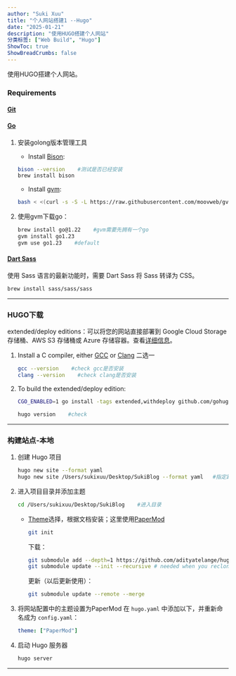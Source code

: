 ```yaml
---
author: "Suki Xuu"
title: "个人网站搭建1 --Hugo"
date: "2025-01-21"
description: "使用HUGO搭建个人网站"
分类标签: ["Web Build", "Hugo"]
ShowToc: true
ShowBreadCrumbs: false
---
```


使用HUGO搭建个人网站。

<!--more-->
### Requirements
#### [Git](https://git-scm.com/book/en/v2/Getting-Started-Installing-Git)
#### [Go](https://go.dev/doc/install)
1. 安装golong版本管理工具
   - Install [Bison](https://www.gnu.org/software/bison/):  
	```sh
	bison --version    #测试是否已经安装
	brew install bison
	```
	
   - Install [gvm](https://github.com/moovweb/gvm?tab=readme-ov-file): 
    ```sh
    bash < <(curl -s -S -L https://raw.githubusercontent.com/moovweb/gvm/master/binscripts/gvm-installer)
    ```
    
2. 使用gvm下载go：
	```sh
	brew install go@1.22    #gvm需要先拥有一个go
	gvm install go1.23
	gvm use go1.23    #default
	```

#### [Dart Sass](https://gohugo.io/hugo-pipes/transpile-sass-to-css/#dart-sass)
  使用 Sass 语言的最新功能时，需要 Dart Sass 将 Sass 转译为 CSS。
```sh
brew install sass/sass/sass
```

---

### HUGO下载
extended/deploy editions：可以将您的网站直接部署到 Google Cloud Storage 存储桶、AWS S3 存储桶或 Azure 存储容器。查看[详细信息](https://gohugo.io/hosting-and-deployment/hugo-deploy/)。
1. Install a C compiler, either [GCC](https://gcc.gnu.org/) or [Clang](https://clang.llvm.org/) 二选一
	```sh
	gcc --version    #check gcc是否安装
	clang --version    #check clang是否安装
	```
2. To build the extended/deploy edition:
	```sh
	CGO_ENABLED=1 go install -tags extended,withdeploy github.com/gohugoio/hugo@latest
	```

	```sh
	hugo version    #check
	```

---

### 构建站点-本地
1. 创建 Hugo 项目
	```sh
	hugo new site --format yaml
	hugo new site /Users/sukixuu/Desktop/SukiBlog --format yaml   #指定路径
	```

2. 进入项目目录并添加主题
	```sh
	cd /Users/sukixuu/Desktop/SukiBlog    #进入目录
	```
	- [Theme](https://themes.gohugo.io/)选择，根据文档安装；这里使用[PaperMod](https://github.com/adityatelange/hugo-PaperMod)
		```sh
		git init
		```
		下载：
		```sh
		git submodule add --depth=1 https://github.com/adityatelange/hugo-PaperMod.git themes/PaperMod
		git submodule update --init --recursive # needed when you reclone your repo (submodules may not get cloned automatically)
		```
		更新（以后更新使用）：
		```sh
		git submodule update --remote --merge
		```

3. 将网站配置中的主题设置为PaperMod
   在 `hugo.yaml` 中添加以下，并重新命名成为 `config.yaml`：
	```yaml
	theme: ["PaperMod"]
	```

4. 启动 Hugo 服务器
	```sh
	hugo server
	```

---

